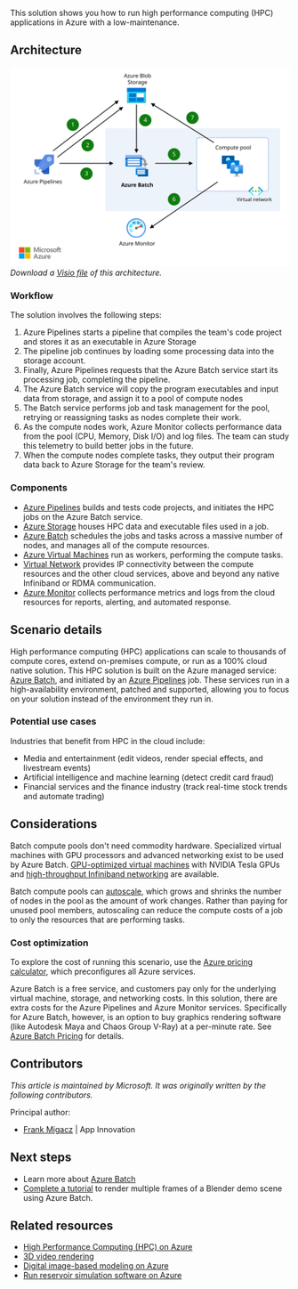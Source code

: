 This solution shows you how to run high performance computing (HPC) applications in Azure with a low-maintenance.

## Architecture

![Diagram showing HPC cluster deployed in the cloud solution.](../media/hpc-cluster.svg)
*Download a [Visio file](https://arch-center.azureedge.net/hpc-cluster-deployment-in-cloud.vsdx) of this architecture.*

### Workflow

The solution involves the following steps:

1. Azure Pipelines starts a pipeline that compiles the team's code project and stores it as an executable in Azure Storage
1. The pipeline job continues by loading some processing data into the storage account.
1. Finally, Azure Pipelines requests that the Azure Batch service start its processing job, completing the pipeline.
1. The Azure Batch service will copy the program executables and input data from storage, and assign it to a pool of compute nodes
1. The Batch service performs job and task management for the pool, retrying or reassigning tasks as nodes complete their work.
1. As the compute nodes work, Azure Monitor collects performance data from the pool (CPU, Memory, Disk I/O) and log files. The team can study this telemetry to build better jobs in the future.
1. When the compute nodes complete tasks, they output their program data back to Azure Storage for the team's review.

### Components

* [Azure Pipelines](https://azure.microsoft.com/services/devops/pipelines) builds and tests code projects, and initiates the HPC jobs on the Azure Batch service.
* [Azure Storage](https://azure.microsoft.com/services/storage) houses HPC data and executable files used in a job.
* [Azure Batch](https://azure.microsoft.com/services/batch) schedules the jobs and tasks across a massive number of nodes, and manages all of the compute resources.
* [Azure Virtual Machines](https://azure.microsoft.com/services/virtual-machines) run as workers, performing the compute tasks.
* [Virtual Network](https://azure.microsoft.com/services/virtual-network) provides IP connectivity between the compute resources and the other cloud services, above and beyond any native Infiniband or RDMA communication.
* [Azure Monitor](https://azure.microsoft.com/services/monitor) collects performance metrics and logs from the cloud resources for reports, alerting, and automated response.

## Scenario details

High performance computing (HPC) applications can scale to thousands of compute cores, extend on-premises compute, or run as a 100% cloud native solution. This HPC solution is built on the Azure managed service: [Azure Batch](https://azure.microsoft.com/services/batch), and initiated by an [Azure Pipelines](https://azure.microsoft.com/services/devops/pipelines) job. These services run in a high-availability environment, patched and supported, allowing you to focus on your solution instead of the environment they run in.

### Potential use cases

Industries that benefit from HPC in the cloud include:

- Media and entertainment (edit videos, render special effects, and livestream events)
- Artificial intelligence and machine learning (detect credit card fraud)
- Financial services and the finance industry (track real-time stock trends and automate trading)

## Considerations

Batch compute pools don't need commodity hardware. Specialized virtual machines with GPU processors and advanced networking exist to be used by Azure Batch. [GPU-optimized virtual machines](/azure/virtual-machines/sizes-gpu) with NVIDIA Tesla GPUs and [high-throughput Infiniband networking](/azure/virtual-machines/workloads/hpc/enable-infiniband) are available.

Batch compute pools can [autoscale](/azure/batch/batch-automatic-scaling), which grows and shrinks the number of nodes in the pool as the amount of work changes. Rather than paying for unused pool members, autoscaling can reduce the compute costs of a job to only the resources that are performing tasks.

### Cost optimization

To explore the cost of running this scenario, use the [Azure pricing calculator](https://azure.microsoft.com/pricing/calculator), which preconfigures all Azure services.

Azure Batch is a free service, and customers pay only for the underlying virtual machine, storage, and networking costs. In this solution, there are extra costs for the Azure Pipelines and Azure Monitor services. Specifically for Azure Batch, however, is an option to buy graphics rendering software (like Autodesk Maya and Chaos Group V-Ray) at a per-minute rate. See [Azure Batch Pricing](https://azure.microsoft.com/pricing/details/batch) for details.

## Contributors

*This article is maintained by Microsoft. It was originally written by the following contributors.*

Principal author:

 * [Frank Migacz](https://www.linkedin.com/in/fmigacz) | App Innovation

## Next steps

* Learn more about [Azure Batch](/azure/batch/batch-technical-overview)
* [Complete a tutorial](/azure/batch/tutorial-rendering-batchexplorer-blender) to render multiple frames of a Blender demo scene using Azure Batch.

## Related resources

* [High Performance Computing (HPC) on Azure](../../topics/high-performance-computing.md)
* [3D video rendering](../../example-scenario/infrastructure/video-rendering.yml)
* [Digital image-based modeling on Azure](../../example-scenario/infrastructure/image-modeling.yml)
* [Run reservoir simulation software on Azure](../../example-scenario/infrastructure/reservoir-simulation.yml)
